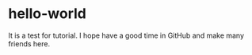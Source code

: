 # hello-world
It is a test for tutorial.
I hope have a good time in GitHub and make many friends here.
